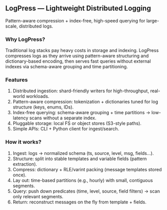 ## LogPress — Lightweight Distributed Logging
Pattern-aware compression + index-free, high-speed querying for large-scale, distributed logs.

### Why LogPress?
Traditional log stacks pay heavy costs in storage and indexing. LogPress compresses logs as they arrive using pattern-aware structuring and dictionary-based encoding, then serves fast queries without external indexes via schema-aware grouping and time partitioning.

### Features
1. Distributed ingestion: shard-friendly writers for high-throughput, real-world workloads.
2. Pattern-aware compression: tokenization + dictionaries tuned for log structure (keys, enums, IDs).
3. Index-free querying: schema-aware grouping + time partitions → low-latency scans without a separate index.
4. Pluggable storage: local FS or object stores (S3-style paths).
5. Simple APIs: CLI + Python client for ingest/search.

### How it works?
1. Ingest: logs → normalized schema (ts, source, level, msg, fields…).
2. Structure: split into stable templates and variable fields (pattern extraction).
3. Compress: dictionary + RLE/varint packing (message templates stored once).
4. Lay out: time-based partitions (e.g., hourly) with small, contiguous segments.
5. Query: push down predicates (time, level, source, field filters) → scan only relevant segments.
6. Return: reconstruct messages on the fly from template + fields.
